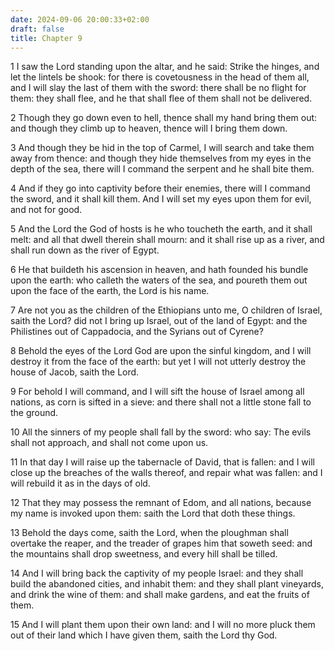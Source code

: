 ```yaml
---
date: 2024-09-06 20:00:33+02:00
draft: false
title: Chapter 9
---
```




1 I saw the Lord standing upon the altar, and he said: Strike the hinges, and let the lintels be shook: for there is covetousness in the head of them all, and I will slay the last of them with the sword: there shall be no flight for them: they shall flee, and he that shall flee of them shall not be delivered.

2 Though they go down even to hell, thence shall my hand bring them out: and though they climb up to heaven, thence will I bring them down.

3 And though they be hid in the top of Carmel, I will search and take them away from thence: and though they hide themselves from my eyes in the depth of the sea, there will I command the serpent and he shall bite them.

4 And if they go into captivity before their enemies, there will I command the sword, and it shall kill them. And I will set my eyes upon them for evil, and not for good.

5 And the Lord the God of hosts is he who toucheth the earth, and it shall melt: and all that dwell therein shall mourn: and it shall rise up as a river, and shall run down as the river of Egypt.

6 He that buildeth his ascension in heaven, and hath founded his bundle upon the earth: who calleth the waters of the sea, and poureth them out upon the face of the earth, the Lord is his name.

7 Are not you as the children of the Ethiopians unto me, O children of Israel, saith the Lord? did not I bring up Israel, out of the land of Egypt: and the Philistines out of Cappadocia, and the Syrians out of Cyrene?

8 Behold the eyes of the Lord God are upon the sinful kingdom, and I will destroy it from the face of the earth: but yet I will not utterly destroy the house of Jacob, saith the Lord.

9 For behold I will command, and I will sift the house of Israel among all nations, as corn is sifted in a sieve: and there shall not a little stone fall to the ground.

10 All the sinners of my people shall fall by the sword: who say: The evils shall not approach, and shall not come upon us.

11 In that day I will raise up the tabernacle of David, that is fallen: and I will close up the breaches of the walls thereof, and repair what was fallen: and I will rebuild it as in the days of old.

12 That they may possess the remnant of Edom, and all nations, because my name is invoked upon them: saith the Lord that doth these things.

13 Behold the days come, saith the Lord, when the ploughman shall overtake the reaper, and the treader of grapes him that soweth seed: and the mountains shall drop sweetness, and every hill shall be tilled.

14 And I will bring back the captivity of my people Israel: and they shall build the abandoned cities, and inhabit them: and they shall plant vineyards, and drink the wine of them: and shall make gardens, and eat the fruits of them. 

15 And I will plant them upon their own land: and I will no more pluck them out of their land which I have given them, saith the Lord thy God.

